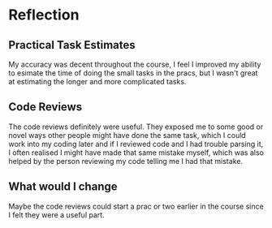 # Reflection

## Practical Task Estimates

My accuracy was decent throughout the course, I feel I improved my ability to esimate the time of doing the small tasks in the pracs, but I wasn't great at estimating the longer and more complicated tasks.

## Code Reviews

The code reviews definitely were useful. They exposed me to some good or novel ways other people might have done the same task, which I could work into my coding later and if I reviewed code and I had trouble parsing it, I often realised I might have made that same mistake myself, which was also helped by the person reviewing my code telling me I had that mistake. 

## What would I change

Maybe the code reviews could start a prac or two earlier in the course since I felt they were a useful part. 
